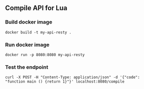 ## Compile API for Lua

### Build docker image

`docker build -t my-api-resty .`

### Run docker image

`docker run -p 8080:8080 my-api-resty`

### Test the endpoint

`curl -X POST -H "Content-Type: application/json" -d '{"code": "function main () {return 1}"}' localhost:8080/compile`
